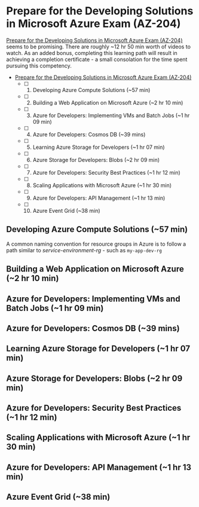 # Prepare for the Developing Solutions in Microsoft Azure Exam (AZ-204)

[Prepare for the Developing Solutions in Microsoft Azure Exam (AZ-204)](https://www.linkedin.com/learning/paths/prepare-for-the-developing-solutions-in-microsoft-azure-exam-az-204) seems to be promising. There are roughly ~12 hr 50 min worth of videos to watch. As an added bonus, completing this learning path will result in achieving a completion certificate - a small consolation for the time spent pursuing this competency.

- [Prepare for the Developing Solutions in Microsoft Azure Exam (AZ-204)](https://www.linkedin.com/learning/paths/prepare-for-the-developing-solutions-in-microsoft-azure-exam-az-204)
  - [ ] 1.  Developing Azure Compute Solutions (~57 min)
  - [ ] 2.  Building a Web Application on Microsoft Azure (~2 hr 10 min)
  - [ ] 3.  Azure for Developers: Implementing VMs and Batch Jobs (~1 hr 09 min)
  - [ ] 4.  Azure for Developers: Cosmos DB (~39 mins)
  - [ ] 5.  Learning Azure Storage for Developers (~1 hr 07 min)
  - [ ] 6.  Azure Storage for Developers: Blobs (~2 hr 09 min)
  - [ ] 7.  Azure for Developers: Security Best Practices (~1 hr 12 min)
  - [ ] 8.  Scaling Applications with Microsoft Azure (~1 hr 30 min)
  - [ ] 9.  Azure for Developers: API Management (~1 hr 13 min)
  - [ ] 10. Azure Event Grid (~38 min)

## Developing Azure Compute Solutions (~57 min)

A common naming convention for resource groups in Azure is to follow a path similar to _service-environment-rg_ - such as `my-app-dev-rg`

## Building a Web Application on Microsoft Azure (~2 hr 10 min)

## Azure for Developers: Implementing VMs and Batch Jobs (~1 hr 09 min)

## Azure for Developers: Cosmos DB (~39 mins)

## Learning Azure Storage for Developers (~1 hr 07 min)

## Azure Storage for Developers: Blobs (~2 hr 09 min)

## Azure for Developers: Security Best Practices (~1 hr 12 min)

## Scaling Applications with Microsoft Azure (~1 hr 30 min)

## Azure for Developers: API Management (~1 hr 13 min)

## Azure Event Grid (~38 min)
